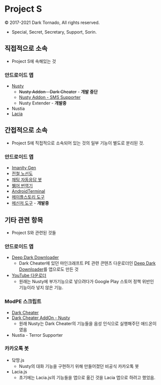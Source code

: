 # Project S
© 2017-2021 Dark Tornado, All rights reserved.
* Special, Secret, Secretary, Support, Sorin.

## 직접적으로 소속
* Project S에 속해있는 것

### 안드로이드 앱
* [Nusty](https://play.google.com/store/apps/details?id=com.darktornado.nusty)
  * ~~Nusty Addon - Dark Cheater~~ - **개발 중단**
  * [Nusty Addon - SMS Supporter](https://blog.naver.com/dt3141592/221524480538)
  * Nusty Extender - **개발중**
* Nustia
* [Lacia](https://github.com/DarkTornado/Lacia)

## 간접적으로 소속
* Project S에 직접적으로 소속되어 있는 것의 일부 기능이 별도로 분리된 것.

### 안드로이드 앱
* [Imanity Gen](https://play.google.com/store/apps/details?id=com.darktornado.imanity)
* [전철 노선도](https://play.google.com/store/apps/details?id=com.darktornado.metromap)
* [채팅 자동응답 봇](https://play.google.com/store/apps/details?id=com.darktornado.chatbot)
* [뷁어 번역기](https://github.com/DarkTornado/BreakIt-Translator)
* [AndroidTerminal](https://github.com/DarkTornado/AndroidTerminal)
* [메이플스토리 도구](https://github.com/DarkTornado/MapleTools)
* [메신저 도구](https://github.com/DarkTornado/MessangerUtils) - **개발중**

## 기타 관련 항목
* Project S와 관련된 것들

### 안드로이드 앱
* [Deep Dark Downloader](https://play.google.com/store/apps/details?id=com.darktornado.deepdarkdownloader)
  * Dark Cheater에 있던 마인크래프트 PE 관련 콘텐츠 다운로더인 [Deep Dark Downloader](https://blog.naver.com/dt3141592/220775827121)를 앱으로도 만든 것
* [YouTube 다운로더](YouTubeDownloader)
  * 원래는 Nusty에 부가기능으로 넣으려다가 Google Play 스토어 정책 위반인 기능이라 넣지 않은 기능.

### ModPE 스크립트
* [Dark Cheater](https://github.com/DarkTornado/darkCheater)
* [Dark Cheater AddOn - Nusty](https://blog.naver.com/dt3141592/221033063264)
  * 원래 Nusty는 Dark Cheater의 기능들을 음성 인식으로 실행해주던 애드온이였음
* Nustia - Terror Supporter

### 카카오톡 봇
* 닼땅.js
  * Nusty의 대화 기능을 구현하기 위해 만들어졌던 비공식 카카오톡 봇
* Lacia.js
  * 초기에는 Lacia.js의 기능들을 앱으로 옮긴 것을 Lacia 앱으로 하려고 했었음.

